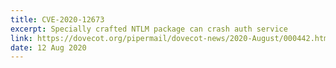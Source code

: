 ```yaml
---
title: CVE-2020-12673
excerpt: Specially crafted NTLM package can crash auth service
link: https://dovecot.org/pipermail/dovecot-news/2020-August/000442.html
date: 12 Aug 2020
---
```


